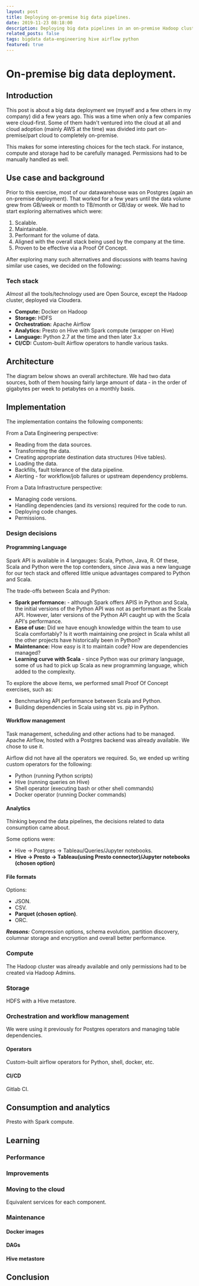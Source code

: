 ```yaml
---
layout: post
title: Deploying on-premise big data pipelines.
date: 2019-11-23 08:18:00
description: Deploying big data pipelines in an on-premise Hadoop cluster.
related_posts: false
tags: bigdata data-engineering hive airflow python
featured: true
---
```


# On-premise big data deployment.

## Introduction
This post is about a big data deployment we (myself and a few others in my company) did a few years ago. This was a time when only a few companies were cloud-first. Some of them hadn't ventured into the cloud at all and cloud adoption (mainly AWS at the time) was divided into part on-premise/part cloud to completely on-premise. 

This makes for some interesting choices for the tech stack. For instance, compute and storage had to be carefully managed. Permissions had to be manually handled as well.

## Use case and background
Prior to this exercise, most of our datawarehouse was on Postgres (again an on-premise deployment). That worked for a few years until the data volume grew from GB/week or month to TB/month or GB/day or week. We had to start exploring alternatives which were:
1. Scalable.
2. Maintainable.
3. Performant for the volume of data.
4. Aligned with the overall stack being used by the company at the time.
5. Proven to be effective via a Proof Of Concept.

After exploring many such alternatives and discussions with teams having similar use cases, we decided on the following:

### Tech stack
_Almost_ all the tools/technology used are Open Source, except the Hadoop cluster, deployed via Cloudera.
- **Compute:** Docker on Hadoop
- **Storage:** HDFS 
- **Orchestration:** Apache Airflow 
- **Analytics:** Presto on Hive with Spark compute (wrapper on Hive)
- **Language:** Python 2.7 at the time and then later 3.x
- **CI/CD:** Custom-built Airflow operators to handle various tasks.

## Architecture
The diagram below shows an overall architecture. We had two data sources, both of them housing fairly large amount of data - in the order of gigabytes per week to petabytes on a monthly basis.

## Implementation 
The implementation contains the following components:

From a Data Engineering perspective:
- Reading from the data sources.
- Transforming the data.
- Creating appropriate destination data structures (Hive tables).
- Loading the data.
- Backfills, fault tolerance of the data pipeline.
- Alerting - for workflow/job failures or upstream dependency problems.

From a Data Infrastructure perspective:
- Managing code versions.
- Handling dependencies (and its versions) required for the code to run.
- Deploying code changes.
- Permissions.

### Design decisions
#### Programming Language

Spark API is available in 4 langauges: Scala, Python, Java, R. Of these, 
Scala and Python were the top contenders, since Java was a new language for our tech stack
and offered little unique advantages compared to Python and Scala. 

The trade-offs between Scala and Python: 
- **Spark performance:** - although Spark offers APIS in Python and Scala, the initial versions of the 
 Python API was not as performant as the Scala API. However, later versions of the Python API caught 
 up with the Scala API's performance. 
- **Ease of use:** Did we have enough knowledge within the team to use Scala comfortably? 
  Is it worth maintaining one project in Scala whilst all the other projects have historically been in Python?
- **Maintenance:** How easy is it to maintain code? How are dependencies managed? 
- **Learning curve with Scala** - since Python was our primary language, some of us had to pick up Scala as  new programming language, which added to the complexity.

To explore the above items, we performed small Proof Of Concept exercises, such as:
- Benchmarking API performance between Scala and Python.
- Building dependencies in Scala using sbt vs. pip in Python.

#### Workflow management
Task management, scheduling and other actions had to be managed. Apache Airflow, hosted with a Postgres backend was already available. We chose to use it. 

Airflow did not have all the operators we required. So, we ended up writing custom operators for the following:
- Python (running Python scripts)
- Hive (running queries on Hive)
- Shell operator (executing bash or other shell commands)
- Docker operator (running Docker commands)

#### Analytics
Thinking beyond the data pipelines, the decisions related to data consumption came about. 

Some options were:
- Hive -> Postgres -> Tableau/Queries/Jupyter notebooks.
- **Hive -> Presto -> Tableau(using Presto connector)/Jupyter notebooks (chosen option)**

#### File formats
Options:
- JSON.
- CSV.
- **Parquet (chosen option)**.
- ORC.

**_Reasons:_** Compression options, schema evolution, partition discovery, columnar storage and encryption and overall better performance.

### Compute
The Hadoop cluster was already available and only permissions had to be created via Hadoop Admins.

### Storage 
HDFS with a Hive metastore.

### Orchestration and workflow management
We were using it previously for Postgres operators and managing table dependencies.
#### Operators
Custom-built airflow operators for Python, shell, docker, etc.

#### CI/CD
Gitlab CI.

## Consumption and analytics
Presto with Spark compute.

## Learning
### Performance

### Improvements

### Moving to the cloud
Equivalent services for each component.


### Maintenance
#### Docker images
#### DAGs
#### Hive metastore

## Conclusion


